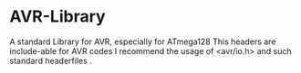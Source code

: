 # AVR-Library
A standard Library for AVR, especially for ATmega128
This headers are include-able for AVR codes
I recommend the usage of <avr/io.h> and such standard headerfiles   . 
